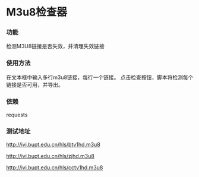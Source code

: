 # M3u8检查器

### 功能
检测M3U8链接是否失效，并清理失效链接

### 使用方法
在文本框中输入多行m3u8链接，每行一个链接。
点击检查按钮，脚本将检测每个链接是否可用，并导出。

### 依赖
requests

### 测试地址
http://ivi.bupt.edu.cn/hls/btv1hd.m3u8 
 
http://ivi.bupt.edu.cn/hls/zjhd.m3u8 
 
http://ivi.bupt.edu.cn/hls/cctv1hd.m3u8 

